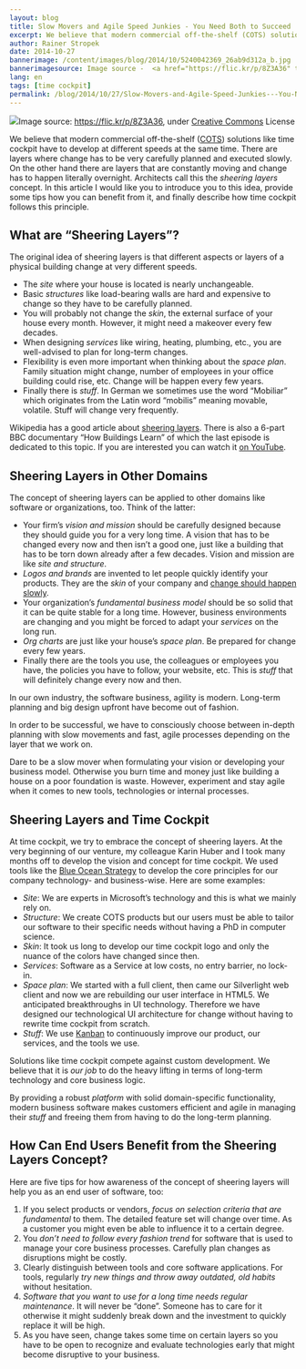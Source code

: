 ```yaml
---
layout: blog
title: Slow Movers and Agile Speed Junkies - You Need Both to Succeed
excerpt: We believe that modern commercial off-the-shelf (COTS) solutions like time cockpit have to develop at different speeds at the same time. There are layers where change has to be very carefully planned and executed slowly. On the other hand there are layers that are constantly moving and change has to happen literally overnight. Architects call this the sheering layers concept. In this article I would like you to introduce you to this idea, provide some tips how you can benefit from it, and finally describe how time cockpit follows this principle.
author: Rainer Stropek
date: 2014-10-27
bannerimage: /content/images/blog/2014/10/5240042369_26ab9d312a_b.jpg
bannerimagesource: Image source -  <a href="https://flic.kr/p/8Z3A36" target="_blank">https://flic.kr/p/8Z3A36</a>, <a href="https://creativecommons.org/licenses/by-nc-nd/2.0/" target="_blank">Creative Commons</a> License
lang: en
tags: [time cockpit]
permalink: /blog/2014/10/27/Slow-Movers-and-Agile-Speed-Junkies---You-Need-Both-to-Succeed
---
```


<div class="imageCaption">
  <img src="{{site.baseurl}}/content/images/blog/2014/10/5240042369_26ab9d312a_b.jpg" />Image source: <a href="https://flic.kr/p/8Z3A36" target="_blank">https://flic.kr/p/8Z3A36</a>, under <a href="https://creativecommons.org/licenses/by-nc-nd/2.0/" target="_blank">Creative Commons</a> License</div><p>We believe that modern commercial off-the-shelf (<a href="http://en.wikipedia.org/wiki/Commercial_off-the-shelf" target="_blank">COTS</a>) solutions like time cockpit have to develop at different speeds at the same time. There are layers where change has to be very carefully planned and executed slowly. On the other hand there are layers that are constantly moving and change has to happen literally overnight. Architects call this the <em>sheering layers</em> concept. In this article I would like you to introduce you to this idea, provide some tips how you can benefit from it, and finally describe how time cockpit follows this principle.</p><h2>What are “Sheering Layers”?</h2><p>The original idea of sheering layers is that different aspects or layers of a physical building change at very different speeds.</p><ul>
  <li>The <em>site</em> where your house is located is nearly unchangeable.</li>
  <li>Basic <em>structures</em> like load-bearing walls are hard and expensive to change so they have to be carefully planned.</li>
  <li>You will probably not change the <em>skin</em>, the external surface of your house every month. However, it might need a makeover every few decades.</li>
  <li>When designing <em>services</em> like wiring, heating, plumbing, etc., you are well-advised to plan for long-term changes.</li>
  <li>Flexibility is even more important when thinking about the <em>space plan</em>. Family situation might change, number of employees in your office building could rise, etc. Change will be happen every few years.</li>
  <li>Finally there is <em>stuff</em>. In German we sometimes use the word “Mobiliar” which originates from the Latin word “mobilis” meaning movable, volatile. Stuff will change very frequently.</li>
</ul><p class="showcase">Wikipedia has a good article about <a href="http://en.wikipedia.org/wiki/Shearing_layers">sheering layers</a>. There is also a 6-part BBC documentary “How Buildings Learn” of which the last episode is dedicated to this topic. If you are interested you can watch it <a href="http://youtu.be/HTSbtM12IZw">on YouTube</a>.</p><h2>Sheering Layers in Other Domains</h2><p>The concept of sheering layers can be applied to other domains like software or organizations, too. Think of the latter:</p><ul>
  <li>Your firm’s <em>vision and mission</em> should be carefully designed because they should guide you for a very long time. A vision that has to be changed every now and then isn’t a good one, just like a building that has to be torn down already after a few decades. Vision and mission are like <em>site and structure</em>.</li>
  <li>
    <em>Logos and brands</em> are invented to let people quickly identify your products. They are the <em>skin</em> of your company and <a href="http://www.hongkiat.com/blog/logo-evolution/">change should happen slowly</a>.</li>
  <li>Your organization’s <em>fundamental business model</em> should be so solid that it can be quite stable for a long time. However, business environments are changing and you might be forced to adapt your <em>services</em> on the long run.</li>
  <li>
    <em>Org charts</em> are just like your house’s <em>space plan</em>. Be prepared for change every few years.</li>
  <li>Finally there are the tools you use, the colleagues or employees you have, the policies you have to follow, your website, etc. This is <em>stuff</em> that will definitely change every now and then.</li>
</ul><p>In our own industry, the software business, agility is modern. Long-term planning and big design upfront have become out of fashion.</p><p class="showcase">In order to be successful, we have to consciously choose between in-depth planning with slow movements and fast, agile processes depending on the layer that we work on.</p><p>Dare to be a slow mover when formulating your vision or developing your business model. Otherwise you burn time and money just like building a house on a poor foundation is waste. However, experiment and stay agile when it comes to new tools, technologies or internal processes.</p><h2>Sheering Layers and Time Cockpit</h2><p>At time cockpit, we try to embrace the concept of sheering layers. At the very beginning of our venture, my colleague Karin Huber and I took many months off to develop the vision and concept for time cockpit. We used tools like the <a href="http://en.wikipedia.org/wiki/Blue_Ocean_Strategy">Blue Ocean Strategy</a> to develop the core principles for our company technology- and business-wise. Here are some examples:</p><ul>
  <li>
    <em>Site</em>: We are experts in Microsoft’s technology and this is what we mainly rely on.</li>
  <li>
    <em>Structure</em>: We create COTS products but our users must be able to tailor our software to their specific needs without having a PhD in computer science.</li>
  <li>
    <em>Skin</em>: It took us long to develop our time cockpit logo and only the nuance of the colors have changed since then.</li>
  <li>
    <em>Services</em>: Software as a Service at low costs, no entry barrier, no lock-in.</li>
  <li>
    <em>Space plan</em>: We started with a full client, then came our Silverlight web client and now we are rebuilding our user interface in HTML5. We anticipated breakthroughs in UI technology. Therefore we have designed our technological UI architecture for change without having to rewrite time cockpit from scratch.</li>
  <li>
    <em>Stuff</em>: We use <a href="http://en.wikipedia.org/wiki/Kanban_(development)">Kanban</a> to continuously improve our product, our services, and the tools we use.</li>
</ul><p>Solutions like time cockpit compete against custom development. We believe that it is <em>our job</em> to do the heavy lifting in terms of long-term technology and core business logic.</p><p class="showcase">By providing a robust <em>platform</em> with solid domain-specific functionality, modern business software makes customers efficient and agile in managing their <em>stuff</em> and freeing them from having to do the long-term planning.</p><h2>How Can End Users Benefit from the Sheering Layers Concept?</h2><p>Here are five tips for how awareness of the concept of sheering layers will help you as an end user of software, too:</p><ol>
  <li>If you select products or vendors, <em>focus on selection criteria that are fundamental</em> to them. The detailed feature set will change over time. As a customer you might even be able to influence it to a certain degree.</li>
  <li>You <em>don’t need to follow every fashion trend</em> for software that is used to manage your core business processes. Carefully plan changes as disruptions might be costly.</li>
  <li>Clearly distinguish between tools and core software applications. For tools, regularly <em>try new things and throw away outdated, old habits</em> without hesitation.</li>
  <li>
    <em>Software that you want to use for a long time needs regular maintenance</em>. It will never be “done”. Someone has to care for it otherwise it might suddenly break down and the investment to quickly replace it will be high.</li>
  <li>As you have seen, change takes some time on certain layers so you have to be open to recognize and evaluate technologies early that might become disruptive to your business.</li>
</ol>